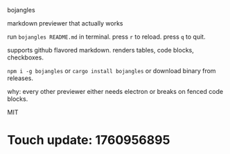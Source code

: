 bojangles

markdown previewer that actually works

run `bojangles README.md` in terminal. press `r` to reload. press `q` to quit.

supports github flavored markdown. renders tables, code blocks, checkboxes.

`npm i -g bojangles` or `cargo install bojangles` or download binary from releases.

why: every other previewer either needs electron or breaks on fenced code blocks.

MIT

# Touch update: 1760956895

